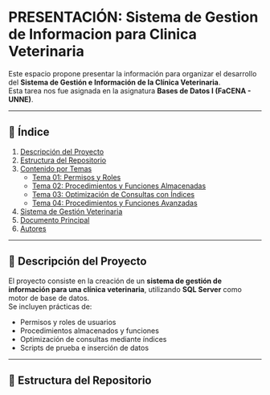 # PRESENTACIÓN: Sistema de Gestion de Informacion para Clinica Veterinaria

Este espacio propone presentar la información para organizar el desarrollo del **Sistema de Gestión e Información de la Clínica Veterinaria**.  
Esta tarea nos fue asignada en la asignatura **Bases de Datos I (FaCENA - UNNE)**.

---

## 📖 Índice

1. [Descripción del Proyecto](#-descripción-del-proyecto)
2. [Estructura del Repositorio](#-estructura-del-repositorio)
3. [Contenido por Temas](#-contenido-por-temas)
   - [Tema 01: Permisos y Roles](#tema-01-permisos-y-roles)
   - [Tema 02: Procedimientos y Funciones Almacenadas](#tema-02-procedimientos-y-funciones-almacenadas)
   - [Tema 03: Optimización de Consultas con Índices](#tema-03-optimización-de-consultas-con-índices)
   - [Tema 04: Procedimientos y Funciones Avanzadas](#tema-04-procedimientos-y-funciones-avanzadas)
4. [Sistema de Gestión Veterinaria](#-sistema-de-gestión-veterinaria)
5. [Documento Principal](#-documento-principal)
6. [Autores](#-autores)

---

## 📌 Descripción del Proyecto

El proyecto consiste en la creación de un **sistema de gestión de información para una clínica veterinaria**, utilizando **SQL Server** como motor de base de datos.  
Se incluyen prácticas de:
- Permisos y roles de usuarios  
- Procedimientos almacenados y funciones  
- Optimización de consultas mediante índices  
- Scripts de prueba e inserción de datos  

---

## 📂 Estructura del Repositorio



